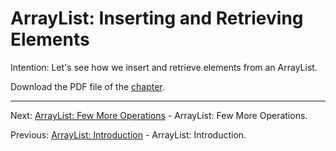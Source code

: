 # ArrayList: Inserting and Retrieving Elements

Intention: Let's see how we insert and retrieve elements from an ArrayList.

Download the PDF file of the [chapter](chapter_3.pdf).

<hr>

Next: [ArrayList: Few More Operations](chapter_4.md "ArrayList: Few More Operations") - ArrayList: Few More Operations.

Previous: [ArrayList: Introduction](chapter_2.md "ArrayList: Introduction") - ArrayList: Introduction.